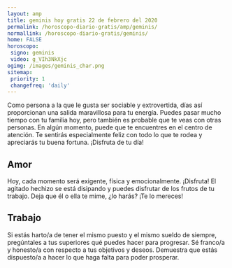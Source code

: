 ```yaml
---
layout: amp
title: geminis hoy gratis 22 de febrero del 2020 
permalink: /horoscopo-diario-gratis/amp/geminis/
normallink: /horoscopo-diario-gratis/geminis/
home: FALSE
horoscopo:
 signo: geminis
 video: g_VIh3NkXjc
ogimg: /images/geminis_char.png
sitemap:
 priority: 1
 changefreq: 'daily'
---
```



Como persona a la que le gusta ser sociable y extrovertida, días así proporcionan una salida maravillosa para tu energía. Puedes pasar mucho tiempo con tu familia hoy, pero también es probable que te veas con otras personas. En algún momento, puede que te encuentres en el centro de atención. Te sentirás especialmente feliz con todo lo que te rodea y apreciarás tu buena fortuna. ¡Disfruta de tu día!

## Amor

Hoy, cada momento será exigente, física y emocionalmente. ¡Disfruta! El agitado hechizo se está disipando y puedes disfrutar de los frutos de tu trabajo. Deja que él o ella te mime, ¿lo harás? ¡Te lo mereces!

## Trabajo

Si estás harto/a de tener el mismo puesto y el mismo sueldo de siempre, pregúntales a tus superiores qué puedes hacer para progresar. Sé franco/a y honesto/a con respecto a tus objetivos y deseos. Demuestra que estás dispuesto/a a hacer lo que haga falta para poder prosperar.